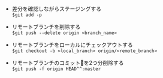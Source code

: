 
- 差分を確認しながらステージングする  
`$git add -p`  

- リモートブランチを削除する  
`$git push --delete origin <branch_name>`  


- リモートブランチをローカルにチェックアウトする  
`$git checkout -b <local_branch> origin/<remote_branch>`  

- リモートブランチのコミットを2つ分削除する  
`$git push -f origin HEAD^^:master`  